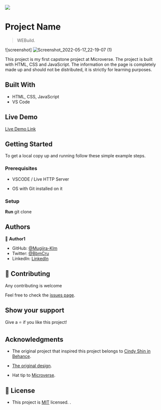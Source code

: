 ![](https://img.shields.io/badge/Microverse-blueviolet)

# Project Name

> WEBuild.

![screenshot] ![Screenshot_2022-05-17_22-19-07 (1)](https://user-images.githubusercontent.com/99125250/168893139-2edfb09a-3d95-4231-8028-31e956edcd4a.png)

This project is my first capstone project at Microverse. The project is built with HTML, CSS and JavaScript. The information on the page is completely made up and should not be distributed, it is strictly for learning purposes. 

## Built With

- HTML, CSS, JavaScript
- VS Code

## Live Demo

[Live Demo Link]()


## Getting Started

To get a local copy up and running follow these simple example steps.

### Prerequisites

- VSCODE / Live HTTP Server

- OS with Git installed on it


### Setup

**Run** git clone 


## Authors

👤 **Author1**

- GitHub: [@Mugiira-KIm](https://github.com/Mugiira-Kim)
- Twitter: [@BbmCru](https://twitter.com/BbmCru)
- LinkedIn: [LinkedIn](https://www.linkedin.com/in/mugiira-kimathi-3b3a56226/)


## 🤝 Contributing

Any contributing is welcome

Feel free to check the [issues page](https://github.com/Mugiira-Kim/CAPSTONE-ONE-/issues).

## Show your support

Give a ⭐️ if you like this project!

## Acknowledgments

- The original project that inspired this project belongs to [Cindy Shin in Behance](https://www.behance.net/adagio07).

- [The original design](https://www.behance.net/gallery/29845175/CC-Global-Summit-2015).

- Hat tip to [Microverse](https://microverse.org/).

## 📝 License

- This project is [MIT](./Licenses//MIT.md) licensed.
.
